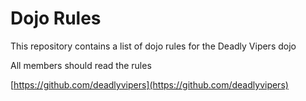 Dojo Rules
==========

This repository contains a list of dojo rules for the Deadly Vipers dojo

All members should read the rules

[https://github.com/deadlyvipers](https://github.com/deadlyvipers)